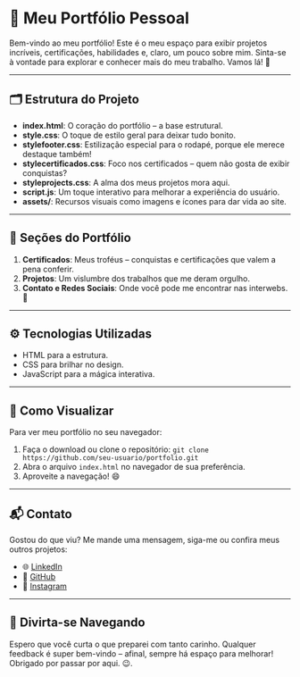 # 🌟 Meu Portfólio Pessoal

Bem-vindo ao meu portfólio! Este é o meu espaço para exibir projetos incríveis, certificações, habilidades e, claro, um pouco sobre mim. Sinta-se à vontade para explorar e conhecer mais do meu trabalho. Vamos lá! 🚀

---

## 🗂 Estrutura do Projeto

- **index.html**: O coração do portfólio – a base estrutural.
- **style.css**: O toque de estilo geral para deixar tudo bonito.
- **stylefooter.css**: Estilização especial para o rodapé, porque ele merece destaque também!
- **stylecertificados.css**: Foco nos certificados – quem não gosta de exibir conquistas?
- **styleprojects.css**: A alma dos meus projetos mora aqui.
- **script.js**: Um toque interativo para melhorar a experiência do usuário.
- **assets/**: Recursos visuais como imagens e ícones para dar vida ao site.

---

## 🌟 Seções do Portfólio

1. **Certificados**: Meus troféus – conquistas e certificações que valem a pena conferir.
2. **Projetos**: Um vislumbre dos trabalhos que me deram orgulho.
3. **Contato e Redes Sociais**: Onde você pode me encontrar nas interwebs. 📲

---

## ⚙️ Tecnologias Utilizadas

- HTML para a estrutura.
- CSS para brilhar no design.
- JavaScript para a mágica interativa.

---

## 👀 Como Visualizar

Para ver meu portfólio no seu navegador:

1. Faça o download ou clone o repositório: `git clone https://github.com/seu-usuario/portfolio.git`
2. Abra o arquivo `index.html` no navegador de sua preferência.
3. Aproveite a navegação! 😄

---

## 📬 Contato

Gostou do que viu? Me mande uma mensagem, siga-me ou confira meus outros projetos:

- 🌐 [LinkedIn](https://www.linkedin.com/in/gilbertofsjunior/)
- 🐙 [GitHub](https://github.com/GilbertoFSJunior)
- 📸 [Instagram](https://www.instagram.com/gilberto_dev2/)

---

## 🎉 Divirta-se Navegando

Espero que você curta o que preparei com tanto carinho. Qualquer feedback é super bem-vindo – afinal, sempre há espaço para melhorar! Obrigado por passar por aqui. 😉.
